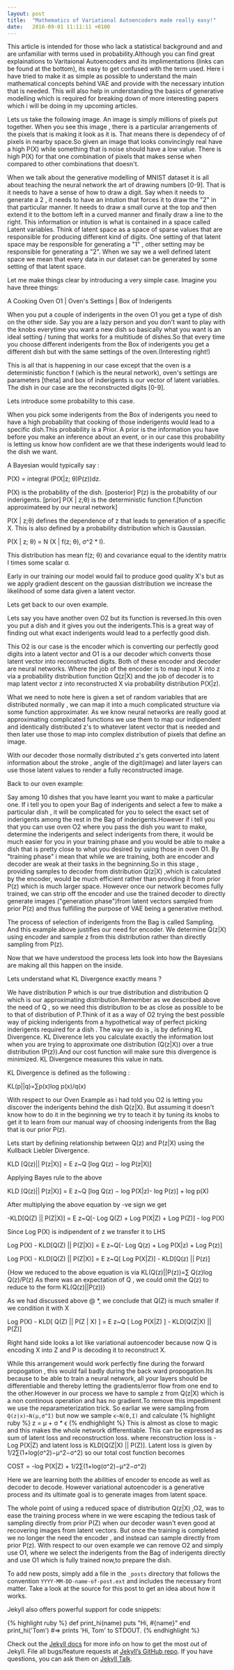 ```yaml
---
layout: post
title:  "Mathematics of Variational Autoencoders made really easy!"
date:   2016-09-01 11:11:11 +0100
---
```

This article is intended for those who lack a statistical background and and are unfamiliar with terms used in probability.Although you can find great explainations to Varitaional Autoencoders and its implimentations (links can be found at the bottom), its easy to get confused with the term used. Here i have tried to make it as simple as possible to understand the main mathematical concepts behind VAE and provide with the necessary intution that is needed. This will also help in understanding the basics of generative modelling which is required for breaking down of more interesting papers which i will be doing in my upcoming articles.

Lets us take the following image. An image is simply millions of pixels put together. When you see this image , there is a particular arrangements of the pixels that is making it look as it is. That means there is dependecy of of pixels in nearby space.So given an image that looks convincingly real have a high P(X) while something that is noise should have a low value.
There is high P(X) for that one combination of pixels that makes sense when compared to other combinations that doesn't.

When we talk about the generative modelling of MNIST dataset it is all about teaching the neural network the art of drawing numbers [0-9]. That is it needs to have a sense of how to draw a digit. Say when it needs to generate a 2 , it needs to have an intution that forces it to draw the "2" in that particular manner. It needs to draw a small curve at the top and then extend it to the bottom left in a curved manner and finally draw a line to the right. This information or intution is what is contained in a space called Latent variables. Think of latent space as a space of sparse values that are responsible for producing different kind of digits. One setting of that latent space may be responsible for generating a "1" , other setting may be responsible for generating a "2". When we say we a well defined latent space we mean that every data in our dataset can be generated by some setting of that latent space.

Let me make things clear by introducing a very simple case. Imagine you have three things:

A Cooking Oven O1 | Oven's Settings | Box of Inderigents

When you put a couple of inderigents in the oven O1 you get a type of dish on the other side.
Say you are a lazy person and you don't want to play with the knobs everytime you want a new dish so basically what you want is an ideal setting / tuning that works for a multitiude of dishes.So that every time you choose different inderigents from the Box of inderigents you get a different dish but with the same settings of the oven.(Interesting right!)

This is all that is happening in our case except that the oven is a deterministic function f    (which is the neural network), oven's settings are parameters [theta] and box of inderigents is our vector of latent variables.
The dish in our case are the reconstructed digits [0-9].

Lets introduce some probability to this case.

When you pick some inderigents from the Box of inderigents you need to have a high probability that cooking of those inderigents would lead to a specific dish.This probability is a Prior. A prior is the information you have before you make an inference about an event, or in our case this probability is letting us know how confident are we that these inderigents would lead to the dish we want.

A Bayesian would typically say :

P(X) = integral (P(X|z; θ)P(z))dz.

P(X) is the probability of the dish. [posterior]
P(z) is the probability of our inderigents. [prior]
P(X | z;θ) is the deterministic function f.[function approximateed by our neural network]

P(X | z;θ) defines the dependence of z that leads to generation of a specific X. This is also defined by a probability distribution which is Gaussian.

P(X | z; θ) = N (X | f(z; θ), σ^2 * I). 

This distribution has mean f(z; θ) and covariance equal to the identity matrix I times some scalar σ. 

Early in our training our model would fail to produce good quality X's but as we apply gradient descent on the gaussian distribution we increase the likelihood of some data given a latent vector.

Lets get back to our oven example.

Lets say you have another oven O2 but its function is reversed.In this oven you put a dish and it gives you out the inderigents.This is a great way of finding out what exact inderigents would lead to a perfectly good dish.  

This O2 is our case is the encoder which is converting our perfectly good digits into a latent vector and O1 is a our decoder which converts those latent vector into reconstructed digits. Both of these encoder and decoder are neural networks. Where the job of the encoder is to map input X into z via a probability distribution function Q(z|X) and the job of decoder is to map latent vector z into reconstructed X via probability distribution P(X|z).

What we need to note here is given a set of random variables that are distributed normally , we can map it into a much complicated structure via some function approximater. As we know neural networks are really good at approximating complicated functions we use them to map our indipendent and identically distributed z's to whatever latent vector that is needed and then later use those to map into complex distribution of pixels that define an image.

With our decoder those normally distributed z's gets converted into latent information about the stroke , angle of the digit(image) and later layers can use those latent values to render a fully reconstructed image.

Back to our oven example:

Say among 10 dishes that you have learnt you want to make a particular one. If i tell you to open your Bag of inderigents and select a few to make a particular dish , it will be complicated for you to select the exact set of inderigents among the rest in the Bag of inderigents.However if i tell you that you can use oven O2 where you pass the dish you want to make, determine the inderigents and select inderigents from there, it would be much easier for you in your training phase and you would be able to make a dish that is pretty close to what you desired by using those in oven O1. By "training phase" i mean that while we are training, both are encoder and decoder are weak at their tasks in the begninning.So in this stage , providing samples to decoder from distribution Q(z|X) ,which is calculated by the encoder,  would be much efficient rather than providing it from prior P(z) which is much larger space.
However once our network becomes fully trained, we can strip off the encoder and use the trained decoder to directly generate images ("generation phase")from latent vectors sampled from prior P(z) and thus fulfilling the purpose of VAE being a generative method. 

The process of selection of inderigents from the Bag is called Sampling. And this example above justifies our need for encoder. We determine Q(z|X) using encoder and sample z from this distribution rather than directly sampling from P(z).

Now that we have understood the process lets look into how the Bayesians are making all this happen on the inside.

Lets understand what KL Divergence exactly means ?

We have distribution P which is our true distribution and distribution Q which is our approximating distribution.Remember as we described above the need of Q , so we need this distribution to be as close as possible to be to that of distribution of P.Think of it as a way of O2 trying the best possible way of picking inderigents from a hypothetical way of perfect picking inderigents required for a dish . The way we do is , is by defining KL Divergence. KL Diverence lets you calculate exactly the information lost when you are trying to approximate one distribution (Q(z|X)) over a true distribution (P(z)).And our cost function will make sure this divergence is minimized. KL Divergence measures this value in nats.

KL Divergence is defined as the following :

KL(p||q)=∑p(x)log p(x)/q(x)

With respect to our Oven Example as i had told you O2 is letting you discover the inderigents behind the dish Q(z|X). But assuming it doesn't know how to do it in the beginning we try to teach it by tuning its knobs to get it to learn from our manual way of choosing inderigents from the Bag that is our prior P(z).

Lets start by defining relationship between Q(z) and P(z|X) using the Kullback Liebler Divergence.

KLD [Q(z)|| P(z|X)] = E z~Q [log Q(z) − log P(z|X)] 

Applying Bayes rule to the above 

KLD [Q(z)|| P(z|X)] = E z~Q [log Q(z) − log P(X|z)- log P(z)] + log p(X)

After multiplying the above equation by -ve sign we get

-KLD[Q(Z) || P(Z|X)] = E z~Q[- Log Q(Z) + Log P(X|Z) + Log P(Z)] - log P(X)

Since Log P(X) is indipendent of z we transfer it to LHS 

Log P(X) - KLD[Q(Z) || P(Z|X)] = E z~Q[- Log Q(z) + Log P(X|z) + Log P(z)]

Log P(X) - KLD[Q(Z) || P(Z|X)] = E z~Q[ Log P(X|Z)] - KLD[Q(z) || P(z)]

{How we reduced to the above equation is via KL(Q(z)||P(z))=∑ Q(z)log Q(z)/P(z) 
As there was an expectation of Q , we could omit the Q(z) to reduce to the form 
KL(Q(z)||P(z))}

As we had discussed above @ *, we conclude that Q(Z) is much smaller if we condition it with X

Log P(X) - KLD[ Q(Z) || P(Z | X) ] = E z~Q [ Log P(X|Z) ] - KLD[Q(Z|X) || P(Z)]

Right hand side looks a lot like variational autoencoder because now Q is encoding X into Z and P is decoding it to reconstruct X.

While this arrangement would work perfectly fine during the forward propogation , this would fail badly during the back ward propogation.Its because to be able to train a neural network, all your layers should be differentiable and thereby letting the gradients/error flow from one end to the other.However in our process we have to sample z from Q(z|X) which is a non continous operation and has no gradient.To remove this impediment we use the reparameterization trick. 
So earliar we were sampling from `Q(z|x)~N(μ,σ^I)` but now we sample `ϵ~N(0,I)` and calculate 
{% highlight ruby %}
z = μ + σ * ϵ
{% endhighlight %}
This is almost as close to magic and this makes the whole network differentiable.
This can be expressed as sum of latent loss and reconstruction loss. 
where reconstruction loss is -Log P(X|Z) and latent loss is KLD[Q(Z|X) || P(Z)].
Latent loss is given by 1/2∑(1+log(σ^2)−μ^2−σ^2)
so our total cost function becomes 

COST = -log P(X|Z) + 1/2∑(1+log(σ^2)−μ^2−σ^2)

Here we are learning both the abilities of encoder to encode as well as decoder to decode.
However variational autoencoder is a generative process and its ultimate goal is to generate images from latent space.

The whole point of using a reduced space of distribution Q(z|X) ,O2, was to ease the training process where in we were escaping the tedious task of sampling directly from prior P(Z) when our decoder wasn't even good at recovering images from latent vectors.
But once the training is completed we no longer the need the encoder , and instead can sample directly from prior P(z). With respect to our oven example we can remove O2 and simply use O1, where we select the inderigents from the Bag of inderigents directly and use O1 which is fully trained now,to prepare the dish.  


To add new posts, simply add a file in the `_posts` directory that follows the convention `YYYY-MM-DD-name-of-post.ext` and includes the necessary front matter. Take a look at the source for this post to get an idea about how it works.

Jekyll also offers powerful support for code snippets:

{% highlight ruby %}
def print_hi(name)
  puts "Hi, #{name}"
end
print_hi('Tom')
#=> prints 'Hi, Tom' to STDOUT.
{% endhighlight %}

Check out the [Jekyll docs][jekyll-docs] for more info on how to get the most out of Jekyll. File all bugs/feature requests at [Jekyll’s GitHub repo][jekyll-gh]. If you have questions, you can ask them on [Jekyll Talk][jekyll-talk].

[jekyll-docs]: http://jekyllrb.com/docs/home
[jekyll-gh]:   https://github.com/jekyll/jekyll
[jekyll-talk]: https://talk.jekyllrb.com/
